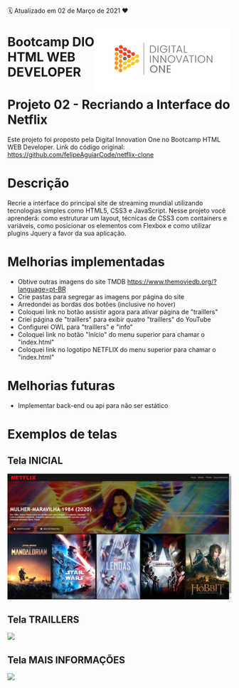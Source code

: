 :spiral_calendar: Atualizado em 02 de Março de 2021 :heart:

<img align="right" alt="GIF" height="160px" src="https://github.com/rdeconti/rdeconti-resources/blob/main/Digital%20Innovation%20One%20-%20Logotipo.png" />

# Bootcamp DIO HTML WEB DEVELOPER 
# Projeto 02 - Recriando a Interface do Netflix
Este projeto foi proposto pela Digital Innovation One no Bootcamp HTML WEB Developer.
Link do código original: https://github.com/felipeAguiarCode/netflix-clone

# Descrição
Recrie a interface do principal site de streaming mundial utilizando tecnologias simples como HTML5, CSS3 e JavaScript. Nesse projeto você aprenderá: como estruturar um layout, técnicas de CSS3 com containers e variáveis, como posicionar os elementos com Flexbox e como utilizar plugins Jquery a favor da sua aplicação.

# Melhorias implementadas
- Obtive outras imagens do site TMDB https://www.themoviedb.org/?language=pt-BR
- Crie pastas para segregar as imagens por página do site
- Arredondei as bordas dos botões (inclusive no hover)
- Coloquei link no botão assistir agora para ativar página de "traillers"
- Criei página de "traillers" para exibir quatro "traillers" do YouTube
- Configurei OWL para "traillers" e "info"
- Coloquei link no botão "Início" do menu superior para chamar o "index.html"
- Coloquei link no logotipo NETFLIX do menu superior para chamar o "index.html"

# Melhorias futuras
- Implementar back-end ou api para não ser estático

# Exemplos de telas

## Tela INICIAL
<img src="https://github.com/rdeconti/Bootcamp-DIO-Html-Web-Projeto02/blob/main/tela-index.jpeg" />

## Tela TRAILLERS
<img src="https://github.com/rdeconti/Bootcamp-DIO-Html-Web-Projeto02/blob/main/tela-traillers.jpeg" />

## Tela MAIS INFORMAÇÕES
<img src="https://github.com/rdeconti/Bootcamp-DIO-Html-Web-Projeto02/blob/main/tela-info.jpeg" />